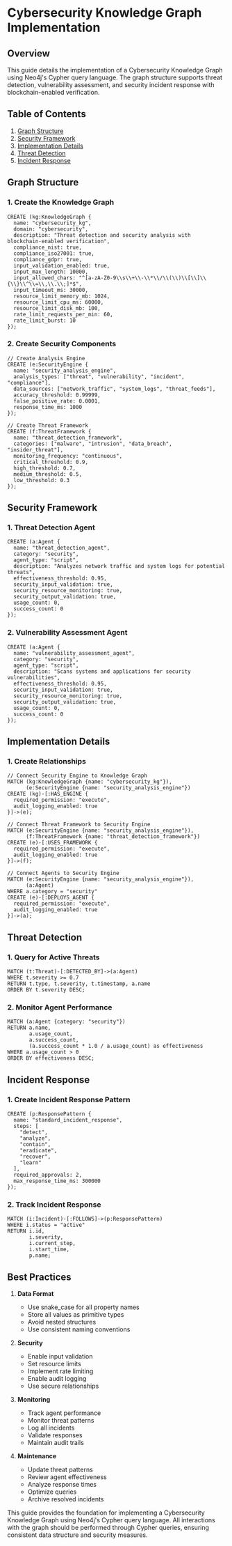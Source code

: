 # Cybersecurity Knowledge Graph Implementation

## Overview

This guide details the implementation of a Cybersecurity Knowledge Graph using Neo4j's Cypher query language. The graph structure supports threat detection, vulnerability assessment, and security incident response with blockchain-enabled verification.

## Table of Contents

1. [Graph Structure](#graph-structure)
2. [Security Framework](#security-framework)
3. [Implementation Details](#implementation-details)
4. [Threat Detection](#threat-detection)
5. [Incident Response](#incident-response)

## Graph Structure

### 1. Create the Knowledge Graph

```cypher
CREATE (kg:KnowledgeGraph {
  name: "cybersecurity_kg",
  domain: "cybersecurity",
  description: "Threat detection and security analysis with blockchain-enabled verification",
  compliance_nist: true,
  compliance_iso27001: true,
  compliance_gdpr: true,
  input_validation_enabled: true,
  input_max_length: 10000,
  input_allowed_chars: "^[a-zA-Z0-9\\s\\+\\-\\*\\/\\(\\)\\[\\]\\{\\}\\^\\=\\,\\.\\;]*$",
  input_timeout_ms: 30000,
  resource_limit_memory_mb: 1024,
  resource_limit_cpu_ms: 60000,
  resource_limit_disk_mb: 100,
  rate_limit_requests_per_min: 60,
  rate_limit_burst: 10
});
```

### 2. Create Security Components

```cypher
// Create Analysis Engine
CREATE (e:SecurityEngine {
  name: "security_analysis_engine",
  analysis_types: ["threat", "vulnerability", "incident", "compliance"],
  data_sources: ["network_traffic", "system_logs", "threat_feeds"],
  accuracy_threshold: 0.99999,
  false_positive_rate: 0.0001,
  response_time_ms: 1000
});

// Create Threat Framework
CREATE (f:ThreatFramework {
  name: "threat_detection_framework",
  categories: ["malware", "intrusion", "data_breach", "insider_threat"],
  monitoring_frequency: "continuous",
  critical_threshold: 0.9,
  high_threshold: 0.7,
  medium_threshold: 0.5,
  low_threshold: 0.3
});
```

## Security Framework

### 1. Threat Detection Agent

```cypher
CREATE (a:Agent {
  name: "threat_detection_agent",
  category: "security",
  agent_type: "script",
  description: "Analyzes network traffic and system logs for potential threats",
  effectiveness_threshold: 0.95,
  security_input_validation: true,
  security_resource_monitoring: true,
  security_output_validation: true,
  usage_count: 0,
  success_count: 0
});
```

### 2. Vulnerability Assessment Agent

```cypher
CREATE (a:Agent {
  name: "vulnerability_assessment_agent",
  category: "security",
  agent_type: "script",
  description: "Scans systems and applications for security vulnerabilities",
  effectiveness_threshold: 0.95,
  security_input_validation: true,
  security_resource_monitoring: true,
  security_output_validation: true,
  usage_count: 0,
  success_count: 0
});
```

## Implementation Details

### 1. Create Relationships

```cypher
// Connect Security Engine to Knowledge Graph
MATCH (kg:KnowledgeGraph {name: "cybersecurity_kg"}),
      (e:SecurityEngine {name: "security_analysis_engine"})
CREATE (kg)-[:HAS_ENGINE {
  required_permission: "execute",
  audit_logging_enabled: true
}]->(e);

// Connect Threat Framework to Security Engine
MATCH (e:SecurityEngine {name: "security_analysis_engine"}),
      (f:ThreatFramework {name: "threat_detection_framework"})
CREATE (e)-[:USES_FRAMEWORK {
  required_permission: "execute",
  audit_logging_enabled: true
}]->(f);

// Connect Agents to Security Engine
MATCH (e:SecurityEngine {name: "security_analysis_engine"}),
      (a:Agent)
WHERE a.category = "security"
CREATE (e)-[:DEPLOYS_AGENT {
  required_permission: "execute",
  audit_logging_enabled: true
}]->(a);
```

## Threat Detection

### 1. Query for Active Threats

```cypher
MATCH (t:Threat)-[:DETECTED_BY]->(a:Agent)
WHERE t.severity >= 0.7
RETURN t.type, t.severity, t.timestamp, a.name
ORDER BY t.severity DESC;
```

### 2. Monitor Agent Performance

```cypher
MATCH (a:Agent {category: "security"})
RETURN a.name,
       a.usage_count,
       a.success_count,
       (a.success_count * 1.0 / a.usage_count) as effectiveness
WHERE a.usage_count > 0
ORDER BY effectiveness DESC;
```

## Incident Response

### 1. Create Incident Response Pattern

```cypher
CREATE (p:ResponsePattern {
  name: "standard_incident_response",
  steps: [
    "detect",
    "analyze",
    "contain",
    "eradicate",
    "recover",
    "learn"
  ],
  required_approvals: 2,
  max_response_time_ms: 300000
});
```

### 2. Track Incident Response

```cypher
MATCH (i:Incident)-[:FOLLOWS]->(p:ResponsePattern)
WHERE i.status = "active"
RETURN i.id,
       i.severity,
       i.current_step,
       i.start_time,
       p.name;
```

## Best Practices

1. **Data Format**
   - Use snake_case for all property names
   - Store all values as primitive types
   - Avoid nested structures
   - Use consistent naming conventions

2. **Security**
   - Enable input validation
   - Set resource limits
   - Implement rate limiting
   - Enable audit logging
   - Use secure relationships

3. **Monitoring**
   - Track agent performance
   - Monitor threat patterns
   - Log all incidents
   - Validate responses
   - Maintain audit trails

4. **Maintenance**
   - Update threat patterns
   - Review agent effectiveness
   - Analyze response times
   - Optimize queries
   - Archive resolved incidents

This guide provides the foundation for implementing a Cybersecurity Knowledge Graph using Neo4j's Cypher query language. All interactions with the graph should be performed through Cypher queries, ensuring consistent data structure and security measures. 